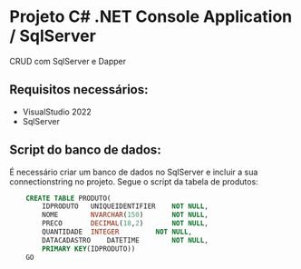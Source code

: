 # Projeto C# .NET Console Application / SqlServer
CRUD com SqlServer e Dapper

## Requisitos necessários:

* VisualStudio 2022
* SqlServer

## Script do banco de dados:
É necessário criar um banco de dados no SqlServer e incluir a sua connectionstring no projeto. Segue o script da tabela de produtos:

```sql
	CREATE TABLE PRODUTO(
		IDPRODUTO	UNIQUEIDENTIFIER	NOT NULL,
		NOME		NVARCHAR(150)		NOT NULL,
		PRECO		DECIMAL(18,2)		NOT NULL,
		QUANTIDADE	INTEGER			NOT NULL,
		DATACADASTRO	DATETIME		NOT NULL,
		PRIMARY KEY(IDPRODUTO))
	GO
```
